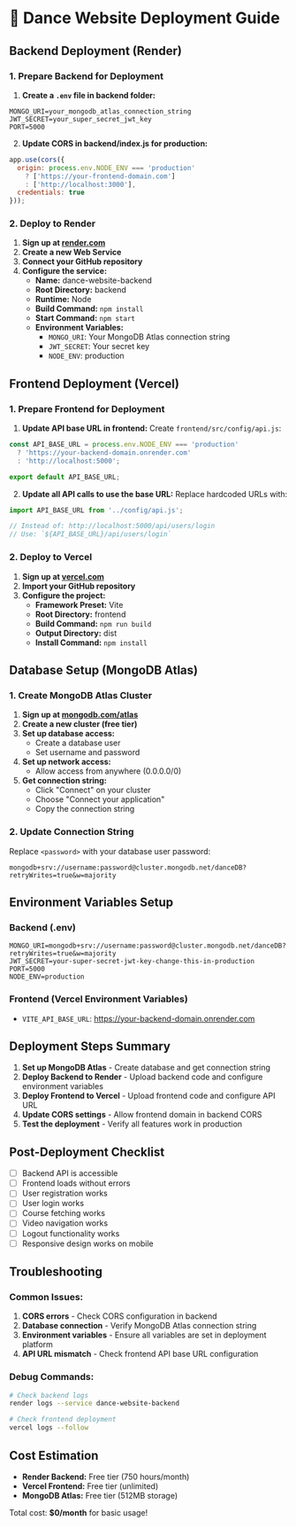 # 🚀 Dance Website Deployment Guide

## Backend Deployment (Render)

### 1. Prepare Backend for Deployment

1. **Create a `.env` file in backend folder:**
```env
MONGO_URI=your_mongodb_atlas_connection_string
JWT_SECRET=your_super_secret_jwt_key
PORT=5000
```

2. **Update CORS in backend/index.js for production:**
```javascript
app.use(cors({
  origin: process.env.NODE_ENV === 'production' 
    ? ['https://your-frontend-domain.com'] 
    : ['http://localhost:3000'],
  credentials: true
}));
```

### 2. Deploy to Render

1. **Sign up at [render.com](https://render.com)**
2. **Create a new Web Service**
3. **Connect your GitHub repository**
4. **Configure the service:**
   - **Name:** dance-website-backend
   - **Root Directory:** backend
   - **Runtime:** Node
   - **Build Command:** `npm install`
   - **Start Command:** `npm start`
   - **Environment Variables:**
     - `MONGO_URI`: Your MongoDB Atlas connection string
     - `JWT_SECRET`: Your secret key
     - `NODE_ENV`: production

## Frontend Deployment (Vercel)

### 1. Prepare Frontend for Deployment

1. **Update API base URL in frontend:**
   Create `frontend/src/config/api.js`:
```javascript
const API_BASE_URL = process.env.NODE_ENV === 'production' 
  ? 'https://your-backend-domain.onrender.com' 
  : 'http://localhost:5000';

export default API_BASE_URL;
```

2. **Update all API calls to use the base URL:**
   Replace hardcoded URLs with:
```javascript
import API_BASE_URL from '../config/api.js';

// Instead of: http://localhost:5000/api/users/login
// Use: `${API_BASE_URL}/api/users/login`
```

### 2. Deploy to Vercel

1. **Sign up at [vercel.com](https://vercel.com)**
2. **Import your GitHub repository**
3. **Configure the project:**
   - **Framework Preset:** Vite
   - **Root Directory:** frontend
   - **Build Command:** `npm run build`
   - **Output Directory:** dist
   - **Install Command:** `npm install`

## Database Setup (MongoDB Atlas)

### 1. Create MongoDB Atlas Cluster

1. **Sign up at [mongodb.com/atlas](https://mongodb.com/atlas)**
2. **Create a new cluster (free tier)**
3. **Set up database access:**
   - Create a database user
   - Set username and password
4. **Set up network access:**
   - Allow access from anywhere (0.0.0.0/0)
5. **Get connection string:**
   - Click "Connect" on your cluster
   - Choose "Connect your application"
   - Copy the connection string

### 2. Update Connection String

Replace `<password>` with your database user password:
```
mongodb+srv://username:password@cluster.mongodb.net/danceDB?retryWrites=true&w=majority
```

## Environment Variables Setup

### Backend (.env)
```env
MONGO_URI=mongodb+srv://username:password@cluster.mongodb.net/danceDB?retryWrites=true&w=majority
JWT_SECRET=your-super-secret-jwt-key-change-this-in-production
PORT=5000
NODE_ENV=production
```

### Frontend (Vercel Environment Variables)
- `VITE_API_BASE_URL`: https://your-backend-domain.onrender.com

## Deployment Steps Summary

1. **Set up MongoDB Atlas** - Create database and get connection string
2. **Deploy Backend to Render** - Upload backend code and configure environment variables
3. **Deploy Frontend to Vercel** - Upload frontend code and configure API URL
4. **Update CORS settings** - Allow frontend domain in backend CORS
5. **Test the deployment** - Verify all features work in production

## Post-Deployment Checklist

- [ ] Backend API is accessible
- [ ] Frontend loads without errors
- [ ] User registration works
- [ ] User login works
- [ ] Course fetching works
- [ ] Video navigation works
- [ ] Logout functionality works
- [ ] Responsive design works on mobile

## Troubleshooting

### Common Issues:
1. **CORS errors** - Check CORS configuration in backend
2. **Database connection** - Verify MongoDB Atlas connection string
3. **Environment variables** - Ensure all variables are set in deployment platform
4. **API URL mismatch** - Check frontend API base URL configuration

### Debug Commands:
```bash
# Check backend logs
render logs --service dance-website-backend

# Check frontend deployment
vercel logs --follow
```

## Cost Estimation

- **Render Backend:** Free tier (750 hours/month)
- **Vercel Frontend:** Free tier (unlimited)
- **MongoDB Atlas:** Free tier (512MB storage)

Total cost: **$0/month** for basic usage!